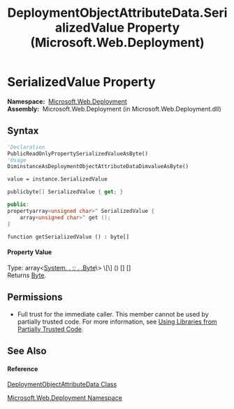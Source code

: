 ﻿---
title: DeploymentObjectAttributeData.SerializedValue Property  (Microsoft.Web.Deployment)
TOCTitle: SerializedValue Property
ms:assetid: P:Microsoft.Web.Deployment.DeploymentObjectAttributeData.SerializedValue
ms:mtpsurl: https://msdn.microsoft.com/en-us/library/microsoft.web.deployment.deploymentobjectattributedata.serializedvalue(v=VS.90)
ms:contentKeyID: 22754059
ms.date: 05/02/2012
mtps_version: v=VS.90
f1_keywords:
- Microsoft.Web.Deployment.DeploymentObjectAttributeData.SerializedValue
- Microsoft.Web.Deployment.DeploymentObjectAttributeData.get_SerializedValue
dev_langs:
- CSharp
- JScript
- VB
- c++
api_location:
- Microsoft.Web.Deployment.dll
api_name:
- Microsoft.Web.Deployment.DeploymentObjectAttributeData.get_SerializedValue
- Microsoft.Web.Deployment.DeploymentObjectAttributeData.SerializedValue
api_type:
- Managed
topic_type:
- apiref
- kbSyntax
product_family_name: VS
ROBOTS: INDEX,FOLLOW
---

# SerializedValue Property

**Namespace:**  [Microsoft.Web.Deployment](microsoft-web-deployment-namespace.md)  
**Assembly:**  Microsoft.Web.Deployment (in Microsoft.Web.Deployment.dll)

## Syntax

``` vb
'Declaration
PublicReadOnlyPropertySerializedValueAsByte()
'Usage
DiminstanceAsDeploymentObjectAttributeDataDimvalueAsByte()

value = instance.SerializedValue
```

``` csharp
publicbyte[] SerializedValue { get; }
```

``` c++
public:
propertyarray<unsigned char>^ SerializedValue {
    array<unsigned char>^ get ();
}
```

``` jscript
function getSerializedValue () : byte[]
```

#### Property Value

Type: array\<[System. . :: . .Byte](https://msdn.microsoft.com/en-us/library/yyb1w04y\(v=vs.90\))\> \[\] () \[\] \[\]  
Returns [Byte](https://msdn.microsoft.com/en-us/library/yyb1w04y\(v=vs.90\)).  

## Permissions

  - Full trust for the immediate caller. This member cannot be used by partially trusted code. For more information, see [Using Libraries from Partially Trusted Code](https://msdn.microsoft.com/en-us/library/8skskf63\(v=vs.90\)).

## See Also

#### Reference

[DeploymentObjectAttributeData Class](deploymentobjectattributedata-class-microsoft-web-deployment.md)

[Microsoft.Web.Deployment Namespace](microsoft-web-deployment-namespace.md)

